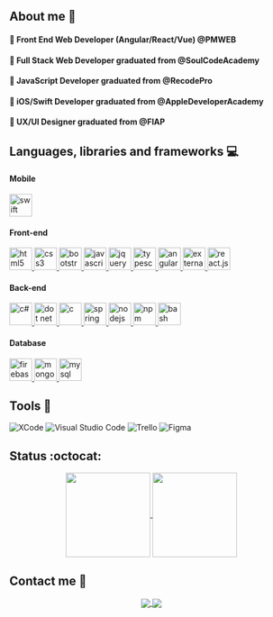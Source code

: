 ## About me :rainbow:

#### :small_orange_diamond: Front End Web Developer (Angular/React/Vue) @PMWEB 
#### :small_orange_diamond: Full Stack Web Developer graduated from @SoulCodeAcademy
#### :small_orange_diamond: JavaScript Developer graduated from @RecodePro
#### :small_orange_diamond: iOS/Swift Developer graduated from @AppleDeveloperAcademy
#### :small_orange_diamond: UX/UI Designer graduated from @FIAP

## Languages, libraries and frameworks :computer: 

#### Mobile
<img src="https://www.vectorlogo.zone/logos/swift/swift-icon.svg" alt="swift" title="SWIFT" width="40" height="40"/>

#### Front-end
<a href="https://developer.mozilla.org/pt-BR/docs/Web/HTML">
    <img src="https://cdn.jsdelivr.net/gh/devicons/devicon/icons/html5/html5-plain.svg" alt="html5" width="40"
        height="40" title="html5" />
</a>
<a href="https://developer.mozilla.org/pt-BR/docs/Web/CSS">
    <img src="https://cdn.jsdelivr.net/gh/devicons/devicon/icons/css3/css3-plain.svg" alt="css3" width="40"
        height="40" title="css3" />
</a>
<a href="https://getbootstrap.com/">
    <img src="https://cdn.jsdelivr.net/gh/devicons/devicon/icons/bootstrap/bootstrap-original.svg" alt="bootstrap"
        width="40" height="40" title="bootstrap" />
</a>
<a href="https://developer.mozilla.org/en-US/docs/Web/JavaScript">
    <img src="https://cdn.jsdelivr.net/gh/devicons/devicon/icons/javascript/javascript-original.svg" alt="javascript"
        width="40" height="40" title="javascript" />
</a>
<a href="https://jquery.com/">
    <img src="https://cdn.jsdelivr.net/gh/devicons/devicon/icons/jquery/jquery-plain-wordmark.svg" alt="jquery"
        width="40" height="40" title="jquery" />
</a>
<a href="https://www.typescriptlang.org/">
    <img src="https://cdn.jsdelivr.net/gh/devicons/devicon/icons/typescript/typescript-original.svg" alt="typescript"
        width="40" height="40" title="typescript" />
</a>
<a href="https://angular.io/">
    <img src="https://cdn.jsdelivr.net/gh/devicons/devicon/icons/angularjs/angularjs-original.svg" alt="angular"
        width="40" height="40" title="angular" />
</a>
<a href="https://vuejs.org/" target="_blank">
    <img width="40" height="40" title="vue.js" src="https://img.icons8.com/external-tal-revivo-shadow-tal-revivo/40/external-vuejs-an-open-source-javascript-framework-for-building-user-interfaces-and-single-page-applications-logo-shadow-tal-revivo.png" alt="external-vuejs-an-open-source-javascript-framework-for-building-user-interfaces-and-single-page-applications-logo-shadow-tal-revivo"/>
</a>
<a href="https://react.dev/">
    <img width="40" height="40" title="react.js" src="https://upload.wikimedia.org/wikipedia/commons/thumb/a/a7/React-icon.svg/800px-React-icon.svg.png"/>
</a>


#### Back-end



<a href="https://learn.microsoft.com/pt-br/dotnet/csharp/tour-of-csharp/">
    <img src="https://upload.wikimedia.org/wikipedia/commons/thumb/b/bd/Logo_C_sharp.svg/512px-Logo_C_sharp.svg.png?20221121173824" alt="c#" width="40"
        height="40" title="c#" />
</a>

<a href="https://learn.microsoft.com/pt-br/dotnet/">
    <img src="https://upload.wikimedia.org/wikipedia/commons/thumb/e/ee/.NET_Core_Logo.svg/1024px-.NET_Core_Logo.svg.png?20210328084203" alt="dot net" width="40"
        height="40" title="dot net" />
</a>

<a href="https://devdocs.io/c/">
    <img src="https://cdn.jsdelivr.net/gh/devicons/devicon/icons/c/c-line.svg" alt="c" width="40"
        height="40" title="c" />
</a>

<a href="https://spring.io/">
    <img src="https://cdn.jsdelivr.net/gh/devicons/devicon/icons/spring/spring-original.svg" alt="spring" width="40"
        height="40" title="spring" />
</a>
<a href="https://nodejs.org">
    <img src="https://cdn.jsdelivr.net/gh/devicons/devicon/icons/nodejs/nodejs-original.svg" alt="nodejs" width="40"
        height="40" title="nodejs" />
</a>
<a href="https://www.npmjs.com/">
    <img src="https://cdn.jsdelivr.net/gh/devicons/devicon/icons/npm/npm-original-wordmark.svg" alt="npm" width="40"
        height="40" title="npm" />
</a>
<a href="https://devdocs.io/bash/">
    <img src="https://cdn.jsdelivr.net/gh/devicons/devicon/icons/bash/bash-original.svg" alt="bash" width="40"
        height="40" title="bash" />
</a>

#### Database
<a href="https://firebase.google.com/">
    <img src="https://cdn.jsdelivr.net/gh/devicons/devicon/icons/firebase/firebase-plain.svg" alt="firebase" width="40"
        height="40" title="firebase" />
</a>
<a href="https://www.mongodb.com/">
    <img src="https://cdn.jsdelivr.net/gh/devicons/devicon/icons/mongodb/mongodb-original-wordmark.svg" alt="mongodb"
        width="40" height="40" title="mongodb" />
</a>
<a href="https://www.mysql.com/">
    <img src="https://cdn.jsdelivr.net/gh/devicons/devicon/icons/mysql/mysql-original-wordmark.svg" alt="mysql"
        width="40" height="40" title="mysql" />
</a>
</p>

## Tools :wrench:

![XCode](https://img.shields.io/badge/-X%20Code-333333?style=flat&logo=X-code&logoColor=007ACC)
![Visual Studio
Code](https://img.shields.io/badge/-Visual%20Studio%20Code-333333?style=flat&logo=visual-studio-code&logoColor=007ACC)
![Trello](https://img.shields.io/badge/-Trello-333333?style=flat&logo=trello&logoColor=007ACC)
![Figma](https://img.shields.io/badge/-Figma-333333?style=flat&logo=figma&logoColor=007ACC)

## Status :octocat:

<p align="center">
    <a href="https://github.com/altgsp">
        <img align="center" height="150em"
            src="https://github-readme-stats.vercel.app/api?username=altgsp&show_icons=true&include_all_commits=true&count_private=true&theme=onedark" />
    </a>
    <a href="https://github.com/altgsp">
        <img align="center" height="150em"
            src="https://github-readme-stats.vercel.app/api/top-langs/?username=altgsp&show_icons=true&include_all_commits=true&hide=html&count_private=true&layout=compact&theme=onedark" />
    </a>

## Contact me :email:
  
<p align="center">
    <a href="https://www.linkedin.com/in/gesantosp/" target="_blank">
        <img align="center" src="https://img.shields.io/badge/LinkedIn-1C1C1C?style=for-the-badge&logo=linkedin&logoColor=00FFFF" />
    </a>
    <a href="mailto:geisa.santos.dir@gmail.com">
        <img align="center" src="https://img.shields.io/badge/Gmail-1C1C1C?style=for-the-badge&logo=gmail&logoColor=00FFFF" />
    </a>
</p>


